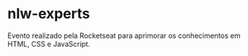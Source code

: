 # nlw-experts
Evento realizado pela Rocketseat para aprimorar os conhecimentos em HTML, CSS e JavaScript.
